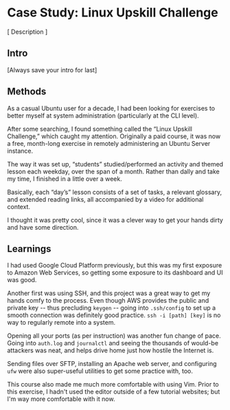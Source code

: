 # Case Study: Linux Upskill Challenge
[ Description ]

## Intro
[Always save your intro for last]

## Methods
As a casual Ubuntu user for a decade, I had been looking for exercises to better myself at system administration (particularly at the CLI level).

After some searching, I found something called the “Linux Upskill Challenge,” which caught my attention. Originally a paid course, it was now a free, month-long exercise in remotely administering an Ubuntu Server instance.

The way it was set up, “students” studied/performed an activity and themed lesson each weekday, over the span of a month. Rather than dally and take my time, I finished in a little over a week.

Basically, each “day’s” lesson consists of a set of tasks, a relevant glossary, and extended reading links, all accompanied by a video for additional context.

I thought it was pretty cool, since it was a clever way to get your hands dirty and have some direction.

## Learnings
I had used Google Cloud Platform previously, but this was my first exposure to Amazon Web Services, so getting some exposure to its dashboard and UI was good.

Another first was using SSH, and this project was a great way to get my hands comfy to the process. Even though AWS provides the public and private key -- thus precluding `keygen` -- going into `.ssh/config` to set up a smooth connection was definitely good practice. `ssh -i [path] [key]` is no way to regularly remote into a system.

Opening all your ports (as per instruction) was another fun change of pace. Going into `auth.log` and `journalctl` and seeing the thousands of would-be attackers was neat, and helps drive home just how hostile the Internet is.

Sending files over SFTP, installing an Apache web server, and configuring `ufw` were also super-useful utilities to get some practice with, too.

This course also made me much more comfortable with using Vim. Prior to this exercise, I hadn't used the editor outside of a few tutorial websites; but I'm way more comfortable with it now.
